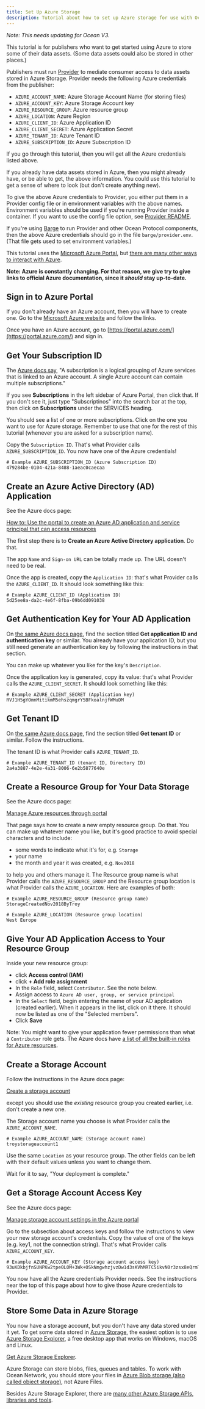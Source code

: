 ```yaml
---
title: Set Up Azure Storage
description: Tutorial about how to set up Azure storage for use with Ocean.
---
```


_Note: This needs updating for Ocean V3._

This tutorial is for publishers who want to get started using Azure to store some of their data assets. (Some data assets could also be stored in other places.)

Publishers must run [Provider](https://github.com/oceanprotocol/provider) to mediate consumer access to data assets stored in Azure Storage. Provider needs the following Azure credentials from the publisher:

- `AZURE_ACCOUNT_NAME`: Azure Storage Account Name (for storing files)
- `AZURE_ACCOUNT_KEY`: Azure Storage Account key
- `AZURE_RESOURCE_GROUP`: Azure resource group
- `AZURE_LOCATION`: Azure Region
- `AZURE_CLIENT_ID`: Azure Application ID
- `AZURE_CLIENT_SECRET`: Azure Application Secret
- `AZURE_TENANT_ID`: Azure Tenant ID
- `AZURE_SUBSCRIPTION_ID`: Azure Subscription ID

If you go through this tutorial, then you will get all the Azure credentials listed above.

If you already have data assets stored in Azure, then you might already have, or be able to get, the above information. You could use this tutorial to get a sense of where to look (but don't create anything new).

To give the above Azure credentials to Provider, you either put them in a Provider config file or in environment variables with the above names. Environment variables should be used if you're running Provider inside a container. If you want to use the config file option, see [Provider README](https://github.com/oceanprotocol/provider).

If you're using [Barge](https://github.com/oceanprotocol/barge) to run Provider and other Ocean Protocol components, then the above Azure credentials should go in the file `barge/provider.env`. (That file gets used to set environment variables.)

This tutorial uses the [Microsoft Azure Portal](https://azure.microsoft.com/en-us/features/azure-portal/), but [there are many other ways to interact with Azure](https://docs.microsoft.com/en-us/azure/#pivot=sdkstools).

**Note: Azure is constantly changing. For that reason, we give try to give links to official Azure documentation, since it _should_ stay up-to-date.**

## Sign in to Azure Portal

If you don't already have an Azure account, then you will have to create one. Go to the [Microsoft Azure website](https://azure.microsoft.com) and follow the links.

Once you have an Azure account, go to [https://portal.azure.com/](https://portal.azure.com/) and sign in.

## Get Your Subscription ID

The [Azure docs say](https://docs.microsoft.com/en-us/azure/guides/developer/azure-developer-guide), "A subscription is a logical grouping of Azure services that is linked to an Azure account. A single Azure account can contain multiple subscriptions."

If you see **Subscriptions** in the left sidebar of Azure Portal, then click that. If you don't see it, just type "Subscriptinos" into the search bar at the top, then click on **Subscriptions** under the SERVICES heading.

You should see a list of one or more subscriptions. Click on the one you want to use for Azure storage. Remember to use that one for the rest of this tutorial (whenever you are asked for a subscription name).

Copy the `Subscription ID`. That's what Provider calls `AZURE_SUBSCRIPTION_ID`. You now have one of the Azure credentials!

```text
# Example AZURE_SUBSCRIPTION_ID (Azure Subscription ID)
479284be-0104-421a-8488-1aeac0caecaa
```

## Create an Azure Active Directory (AD) Application

See the Azure docs page:

[How to: Use the portal to create an Azure AD application and service principal that can access resources](https://docs.microsoft.com/en-us/azure/active-directory/develop/howto-create-service-principal-portal)

The first step there is to **Create an Azure Active Directory application**. Do that.

The app `Name` and `Sign-on URL` can be totally made up. The URL doesn't need to be real.

Once the app is created, copy the `Application ID`: that's what Provider calls the `AZURE_CLIENT_ID`. It should look something like this:

```text
# Example AZURE_CLIENT_ID (Application ID)
5d25ee8a-da2c-4e6f-8fba-09b6dd091038
```

## Get Authentication Key for Your AD Application

On [the same Azure docs page](https://docs.microsoft.com/en-us/azure/active-directory/develop/howto-create-service-principal-portal), find the section titled **Get application ID and authentication key** or similar. You already have your application ID, but you still need generate an authentication key by following the instructions in that section.

You can make up whatever you like for the key's `Description`.

Once the application key is generated, copy its value: that's what Provider calls the `AZURE_CLIENT_SECRET`. It should look something like this:

```text
# Example AZURE_CLIENT_SECRET (Application key)
RVJ1H5gYOmnMitikmM5ehszqmgrY5BFkoalnjfWMuDM
```

## Get Tenant ID

On [the same Azure docs page](https://docs.microsoft.com/en-us/azure/active-directory/develop/howto-create-service-principal-portal), find the section titled **Get tenant ID** or similar. Follow the instructions.

The tenant ID is what Provider calls `AZURE_TENANT_ID`.

```text
# Example AZURE_TENANT_ID (tenant ID, Directory ID)
2a4a3887-4e2e-4a31-8006-6e2b5877640e
```

## Create a Resource Group for Your Data Storage

See the Azure docs page:

[Manage Azure resources through portal](https://docs.microsoft.com/en-us/azure/azure-resource-manager/resource-group-portal)

That page says how to create a new empty resource group. Do that.
You can make up whatever name you like, but it's good practice to avoid special characters and to include:

- some words to indicate what it's for, e.g. `Storage`
- your name
- the month and year it was created, e.g. `Nov2018`

to help you and others manage it. The Resource group name is what Provider calls the `AZURE_RESOURCE_GROUP` and the Resource group location is what Provider calls the `AZURE_LOCATION`. Here are examples of both:

```text
# Example AZURE_RESOURCE_GROUP (Resource group name)
StorageCreatedNov2018ByTroy
```

```text
# Example AZURE_LOCATION (Resource group location)
West Europe
```

## Give Your AD Application Access to Your Resource Group

Inside your new resource group:

- click **Access control (IAM)**
- click **+ Add role assignment**
- In the `Role` field, select `Contributor`. See the note below.
- Assign access to `Azure AD user, group, or service principal`
- In the `Select` field, begin entering the name of your AD application (created earlier). When it appears in the list, click on it there. It should now be listed as one of the "Selected members".
- Click **Save**

Note: You might want to give your application fewer permissions than what a `Contributor` role gets. The Azure docs have [a list of all the built-in roles for Azure resources](https://docs.microsoft.com/en-us/azure/role-based-access-control/built-in-roles).

## Create a Storage Account

Follow the instructions in the Azure docs page:

[Create a storage account](https://docs.microsoft.com/en-us/azure/storage/common/storage-quickstart-create-account?tabs=portal)

except you should use the _existing_ resource group you created earlier, i.e. don't create a new one.

The Storage account name you choose is what Provider calls the `AZURE_ACCOUNT_NAME`.

```text
# Example AZURE_ACCOUNT_NAME (Storage account name)
troystorageaccount1
```

Use the same `Location` as your resource group.
The other fields can be left with their default values unless you want to change them.

Wait for it to say, "Your deployment is complete."

## Get a Storage Account Access Key

See the Azure docs page:

[Manage storage account settings in the Azure portal](https://docs.microsoft.com/en-us/azure/storage/common/storage-account-manage)

Go to the subsection about access keys and follow the instructions to view your new storage account's credentials.
Copy the value of one of the keys (e.g. key1, not the connection string). That's what Provider calls `AZURE_ACCOUNT_KEY`.

```text
# Example AZURE_ACCOUNT_KEY (Storage account access key)
93uKDkbjfnSUNPKw2tpe0LOM+3Wk+OSkNmgwhzjvzDw1d3sKVhMRTC5ikvN0r3zsx8eQrmT9Wgjz22iLPu3aGw==
```

You now have all the Azure credentials Provider needs. See the instructions near the top of this page about how to give those Azure credentials to Provider.

## Store Some Data in Azure Storage

You now have a storage account, but you don't have any data stored under it yet. To get some data stored in [Azure Storage](https://docs.microsoft.com/en-us/azure/storage/common/storage-introduction), the easiest option is to use [Azure Storage Explorer](https://azure.microsoft.com/en-us/features/storage-explorer/), a free desktop app that works on Windows, macOS and Linux.

[Get Azure Storage Explorer](https://azure.microsoft.com/en-us/features/storage-explorer/).

Azure Storage can store blobs, files, queues and tables. To work with Ocean Network, you should store your files in [Azure Blob storage (also called object storage)](https://docs.microsoft.com/en-us/azure/storage/blobs/storage-blobs-introduction), not Azure Files.

Besides Azure Storage Explorer, there are [many other Azure Storage APIs, libraries and tools](https://docs.microsoft.com/en-us/azure/storage/common/storage-introduction#storage-apis-libraries-and-tools).
